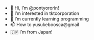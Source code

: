 - 👋 Hi, I’m @pontyororin!
- 👀 I’m interested in tktcorporation
- 🌱 I’m currently learning programming
- 📫 How to yusukeboosca@gmail
- 🇯🇵 I’m from Japan!

<!---
pontyororin/pontyororin is a ✨ special ✨ repository because its `README.md` (this file) appears on your GitHub profile.
You can click the Preview link to take a look at your changes.
--->
